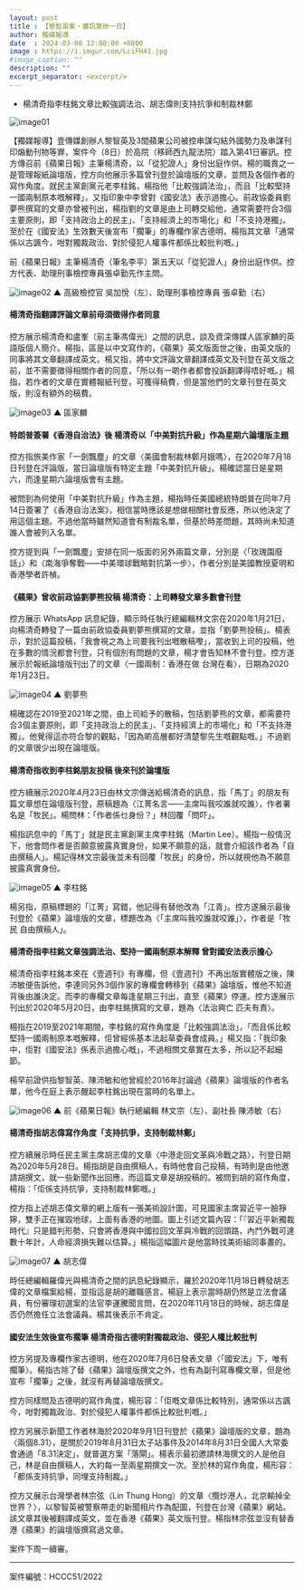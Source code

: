 ```yaml
---
layout: post
title : 【黎智英案・審訊第卌一日】
author: 獨媒報導
date  : 2024-03-08 12:00:00 +0800
image : https://i.imgur.com/LciFH41.jpg
#image_caption: ""
description: ""
excerpt_separator: <excerpt/>
---
```


- 楊清奇指李柱銘文章比較強調法治、胡志偉則支持抗爭和制裁林鄭

<excerpt/>

![image01](https://i.imgur.com/3xZoeG3.png)

【獨媒報導】壹傳媒創辦人黎智英及3間蘋果公司被控串謀勾結外國勢力及串謀刊印煽動刊物等罪，案件今（8日）於高院（移師西九龍法院）踏入第41日審訊。控方傳召前《蘋果日報》主筆楊清奇，以「從犯證人」身份出庭作供。楊的職責之一是管理報紙論壇版，控方向他展示多篇曾刊登於論壇版的文章，並問及各個作者的寫作角度。就民主黨創黨元老李柱銘，楊指他「比較強調法治」，而且「比較堅持一國兩制原本嘅解釋」，又指印象中李曾對《國安法》表示過擔心。前政協委員劉夢熊撰寫的文章亦曾被刊出，楊指劉的文章是由上司轉交給他，通常需要符合3個主要原則，即「支持政治上的民主」、「支持經濟上的市場化」和「不支持港獨」。至於在《國安法》生效數天後宣布「擱筆」的專欄作家古德明，楊指其文章「通常係以古諷今，咁對獨裁政治、對於侵犯人權事件都係比較批判嘅。」

前《蘋果日報》主筆楊清奇（筆名李平）第五天以「從犯證人」身份出庭作供。控方代表、助理刑事檢控專員張卓勤先作主問。

![image02](https://i.imgur.com/RF9bZr9.png)
▲ 高級檢控官 吳加悅（左）、助理刑事檢控專員 張卓勤（右）

#### 楊清奇指翻譯評論文章前毋須徵得作者同意

控方展示楊清奇和盧峯（前主筆馮偉光）之間的訊息，談及資深傳媒人區家麟的英語版個人簡介。楊指，區是以中文寫作的，《蘋果》英文版面世之後，由英文版的同事將其文章翻譯成英文。楊又指，將中文評論文章翻譯成英文及刊登在英文版之前，並不需要徵得相關作者的同意，「所以有一啲作者都會投訴翻譯得唔好嘅。」楊指，若作者的文章在實體報紙刊登，可獲得稿費，但是當他們的文章刊登在英文版，則沒有額外的稿費。

![image03](https://i.imgur.com/G673tn3.png)
▲ 區家麟

#### 特朗普簽署《香港自治法》後 楊清奇以「中美對抗升級」作為星期六論壇版主題

控方指旅美作家「一劍飄塵」的文章〈美國會制裁林鄭月娥嗎〉，在2020年7月18日刊登在評論版，當日論壇版有特定主題「中美對抗升級」。楊確認當日是星期六，而逢星期六論壇版會有主題。

被問到為何使用「中美對抗升級」作為主題，楊指時任美國總統特朗普在同年7月14日簽署了《香港自治法案》，相信當時應該是想做相關社會反應，所以他決定了用這個主題。不過他當時雖然知道會有制裁名單，但基於時差問題，其時尚未知道誰人會被列入名單。

控方提到與「一劍飄塵」安排在同一版面的另外兩篇文章，分別是〈「玫瑰園廢話」〉和〈南海爭奪戰——中美環球戰略對抗第一步〉，作者分別是美國教授夏明和香港學者許楨。

#### 《蘋果》曾收前政協劉夢熊投稿 楊清奇：上司轉發文章多數會刊登

控方展示 WhatsApp 訊息紀錄，顯示時任執行總編輯林文宗在2020年1月21日，向楊清奇轉發了一篇由前政協委員劉夢熊撰寫的文章，並指「劉夢熊投稿」。楊表示，對於這篇投稿，「我會視之為上司要我刊出嘅散稿嚟」，當收到上司的投稿，他在多數的情況都會刊登，只有個別有問題的文章，楊才會告知林不會刊登。控方遂展示於報紙論壇版刊出了的文章〈一國兩制：香港在做 台灣在看〉，日期為2020年1月23日。

![image04](https://i.imgur.com/Pc3NTKI.png)
▲ 劉夢熊

楊確認在2019至2021年之間，由上司給予的散稿，包括劉夢熊的文章，都需要符合3個主要原則，即「支持政治上的民主」、「支持經濟上的市場化」和「不支持港獨」。他覺得這亦符合黎的觀點，「因為啲高層都好清楚黎先生嘅觀點嘅。」不過劉的文章很少出現在論壇版。

#### 楊清奇指收到李柱銘朋友投稿 後來刊於論壇版

控方續展示2020年4月23日由林文宗傳送給楊清奇的訊息，指「馬丁」的朋友有篇文章想在論壇版刊登，原稿題為〈江菁名言——主席叫我咬誰就咬誰〉，作者署名是「牧民」。楊問林：「作者係乜身份？」林回覆「問吓」。

楊指訊息中的「馬丁」就是民主黨創黨主席李柱銘（Martin Lee）。楊指一般情況下，他會問作者是否願意披露真實身份，如果不願意的話，就會介紹該作者為「自由撰稿人」。楊記得林文宗最後並未有回覆「牧民」的身份，所以就視他為不願意披露真實身份。

![image05](https://i.imgur.com/NKnEZCr.png)
▲ 李柱銘

楊另指，原稿標題的「江菁」寫錯，他記得有替他改為「江青」。控方遂展示最後刊登於《蘋果》論壇版的文章，標題改為〈「主席叫我咬誰就咬誰」〉，作者是「牧民 自由撰稿人」。

#### 楊清奇指李柱銘文章強調法治、堅持一國兩制原本解釋 曾對國安法表示擔心

楊清奇指李柱銘本來在《壹週刊》有專欄，但《壹週刊》不再出版實體版之後，陳沛敏便告訴他，李連同另外3個作家的專欄會轉移到《蘋果》論壇版，惟他不知道背後由誰決定。而李的專欄文章每逢星期三刊出，直至《蘋果》停運。控方遂展示刊出於2020年5月20日，由李柱銘撰寫的文章，題為〈法治興亡 匹夫有責〉。

楊指在2019至2021年期間，李柱銘的寫作角度是「比較強調法治」，「而且係比較堅持一國兩制原本嘅解釋，佢曾經係基本法起草委員會成員。」楊又指：「我印象中，佢對《國安法》係表示過擔心嘅」，不過相關文章實在太多，所以記不起細節。

楊早前證供指黎智英、陳沛敏和他曾經於2016年討論過《蘋果》論壇版的作者名單，他今在庭上表示醒起李柱銘出現在當時的名單上。

![image06](https://i.imgur.com/EpwtBuk.png)
▲ 前《蘋果日報》執行總編輯 林文宗（左）、副社長 陳沛敏（右）

#### 楊清奇指胡志偉寫作角度「支持抗爭，支持制裁林鄭」

控方續展示時任民主黨主席胡志偉的文章〈中港走回文革與冷戰之路〉，刊登日期為2020年5月28日。楊指胡是自由撰稿人，有時他會自己投稿，有時則是由他邀請胡撰文，就一些新聞作出回應，而這篇文章是胡投稿的。被問到胡的寫作角度，楊指：「佢係支持抗爭，支持制裁林鄭嘅。」

控方指上述胡志偉文章的網上版有一張美術設計圖，可見國家主席習近平一臉猙獰，雙手正在摧毀地球，上面有香港的地圖。圖上引述文篇內容：「『習近平新獨裁時代』只是錯判形勢，只會將香港與中國拉回文革與冷戰的回頭路，內鬥外戰可達數十年計，人命經濟損失難以估算。」楊指這幅圖片是他當時找美術組同事畫的。

![image07](https://i.imgur.com/WQhsojh.png)
▲ 胡志偉

時任總編輯羅偉光與楊清奇之間的訊息紀錄顯示，羅於2020年11月18日轉發胡志偉的文章檔案給楊，並指這是胡的離職感言。楊庭上表示當時胡仍然是立法會議員，有份審理初選案的法官李運騰聞言問，在2020年11月18日的時候，胡志偉是否仍然擔任立法會議員。楊其後表示不肯定。

#### 國安法生效後宣布擱筆 楊清奇指古德明對獨裁政治、侵犯人權比較批判

控方另提及專欄作家古德明，他在2020年7月6日發表文章〈「國安法」下，唯有擱筆〉。楊指古除了替《蘋果》論壇版撰文之外，也有為副刊寫專欄文章，但是他宣布「擱筆」之後，就沒有再替論壇版撰文。

控方同樣問及古德明的寫作角度，楊形容：「佢嘅文章係比較特別，通常係以古諷今，咁對獨裁政治、對於侵犯人權事件都係比較批判嘅。」

控方另展示新聞工作者林海於2020年9月1日刊登於《蘋果》論壇版的文章，題為〈兩個8.31〉，是關於2019年8月31日太子站事件及2014年8月31日全國人大常委會通過「8.31決定」，就普選方案「落閘」。楊表示最初邀請林海撰文的人是他自己，林是自由撰稿人，大約每一至兩星期撰文一次。至於林的寫作角度，楊形容：「都係支持抗爭，同埋支持制裁。」

控方又展示台灣學者林宗弦（Lin Thung Hong）的文章〈攬炒港人，北京輸掉全世界？〉，以黎智英被警察帶走的新聞相片作為配圖，刊登在台灣《蘋果》網站。該文章其後被翻譯成英文，並在香港《蘋果》英文版刊登。楊指林宗弦並沒有替香港《蘋果》的論壇版撰寫過文章。

案件下周一續審。

---

案件編號：HCCC51/2022
